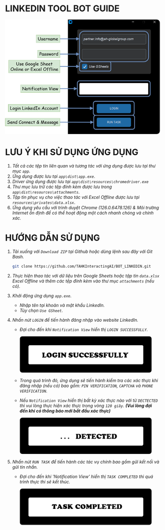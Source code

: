 # LINKEDIN TOOL BOT GUIDE

![](public\DESCRIPTION_0.png)

# LƯU Ý KHI SỬ DỤNG ỨNG DỤNG
1. *Tất cả các tệp tin liên quan và tương tác với ứng dụng được lưu tại thư mục `app`.*
2. *Ứng dụng được lưu tại `app\dist\app.exe`*.
3. *Driver ứng dụng được lưu tại `app\dist\resources\chromedriver.exe`*
4. *Thư mục lưu trữ các tệp đính kèm được lưu trong `app\dist\resources\attachments`*.
5. *Tập tin phục vụ cho việc thao tác với Excel Offline được lưu tại `resources\privates\data.xlsx`*.
6. *Ứng dụng yêu cầu với trình duyệt Chrome (126.0.6478.126) & Môi trường Internet ổn định để có thể hoạt động một cách nhanh chóng và chính xác.*
# HƯỚNG DẪN SỬ DỤNG
1. *Tải xuống với `Download ZIP` tại Github hoặc dùng lệnh sau đây với Git Bash.*

   ```bash
   git clone https://github.com/TAHKInteractingAI/BOT_LINKEDIN.git
   ```

2. *Thực hiện thao tác với dữ liệu trên Google Sheets hoặc tập tin `data.xlsx` Excel Offline và thêm các tệp đính kèm vào thư mục `attachments` (nếu có).*
3. *Khởi động ứng dụng `app.exe`.*
   - *Nhập tên tại khoản và mật khẩu LinkedIn.*
   - *Tùy chọn `Use GSheet`.*
4. *Nhấn nút `LOGIN` để tiến hành đăng nhập vào website LinkedIn.*
   - *Đợi cho đến khi `Notification View` hiển thị `LOGIN SUCCESSFULLY`.*

      ![](public\DESCRIPTION_1.png)

   - *Trong quá trình đó, ứng dụng sẽ tiến hành kiểm tra các xác thực khi đăng nhập (nếu có) bao gồm: `PIN VERIFICATION`, `CAPTCHA` và `PHONE VERIFICATION`.*
   - *Nếu `Notification View` hiển thị bất kỳ xác thực nào với từ `DECTECTED` thì vui lòng thực hiện xác thực trong vòng `120 giây`.* ***(Vui lòng đợi đến khi có thông báo mới bắt đầu xác thực)***

      ![](public\DESCRIPTION_2.png)

5. *Nhấn nút `RUN TASK` để tiến hành các tác vụ chính bao gồm gửi kết nối và gửi tin nhắn.*
   - *Đợi cho đến khi 'Notification View' hiển thị `TASK COMPLETED` thì quá trình thực thi sẽ kết thúc.*

      ![](public\DESCRIPTION_3.png)